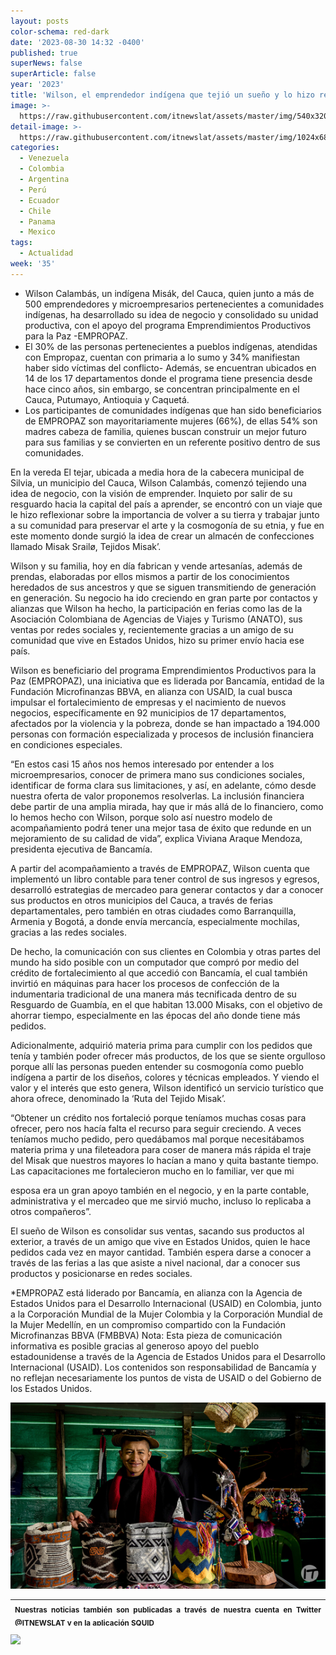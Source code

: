 ```yaml
---
layout: posts
color-schema: red-dark
date: '2023-08-30 14:32 -0400'
published: true
superNews: false
superArticle: false
year: '2023'
title: 'Wilson, el emprendedor indígena que tejió un sueño y lo hizo realidad. BRIEF'
image: >-
  https://raw.githubusercontent.com/itnewslat/assets/master/img/540x320/Indigena-Emprendedor-p.jpg
detail-image: >-
  https://raw.githubusercontent.com/itnewslat/assets/master/img/1024x680/Indigena-Emprendedor-g.jpg
categories:
  - Venezuela
  - Colombia
  - Argentina
  - Perú
  - Ecuador
  - Chile
  - Panama
  - Mexico
tags:
  - Actualidad
week: '35'
---
```

- Wilson Calambás, un indígena Misák, del Cauca, quien junto a más de 500 emprendedores y microempresarios pertenecientes a comunidades indígenas, ha desarrollado su idea de negocio y consolidado su unidad productiva, con el apoyo del programa Emprendimientos Productivos para la Paz -EMPROPAZ.
- El 30% de las personas pertenecientes a pueblos indígenas, atendidas con Empropaz, cuentan con primaria a lo sumo y 34% manifiestan haber sido víctimas del conflicto- Además, se encuentran ubicados en 14 de los 17 departamentos donde el programa tiene presencia desde hace cinco años, sin embargo, se concentran principalmente en el Cauca, Putumayo, Antioquia y Caquetá. 
- Los participantes de comunidades indígenas que han sido beneficiarios de EMPROPAZ son mayoritariamente mujeres (66%), de ellas 54% son madres cabeza de familia, quienes buscan construir un mejor futuro para sus familias y se convierten en un referente positivo dentro de sus comunidades. 

En la vereda El tejar, ubicada a media hora de la cabecera municipal de Silvia, un municipio del Cauca, Wilson Calambás, comenzó tejiendo una idea de negocio, con la visión de emprender.  Inquieto por salir de su resguardo hacia la capital del país a aprender, se encontró con un viaje que le hizo reflexionar sobre la importancia de volver a su tierra y trabajar junto a su comunidad para preservar el arte y la cosmogonía de su etnia, y fue en este momento donde surgió la idea de crear un almacén de confecciones llamado Misak Srailø, Tejidos Misak’.

Wilson y su familia, hoy en día fabrican y vende artesanías, además de prendas, elaboradas por ellos mismos a partir de los conocimientos heredados de sus ancestros y que se siguen transmitiendo de generación en generación. Su negocio ha ido creciendo en gran parte por contactos y alianzas que Wilson ha hecho, la participación en ferias como las de la Asociación Colombiana de Agencias de Viajes y Turismo (ANATO), sus ventas por redes sociales y, recientemente gracias a un amigo de su comunidad que vive en Estados Unidos, hizo su primer envío hacia ese país.

Wilson es beneficiario del programa Emprendimientos Productivos para la Paz (EMPROPAZ), una iniciativa que es liderada por Bancamía, entidad de la Fundación Microfinanzas BBVA, en alianza con USAID, la cual busca impulsar el fortalecimiento de empresas y el nacimiento de nuevos negocios, específicamente en 92 municipios de 17 departamentos, afectados por la violencia y la pobreza, donde se han impactado a 194.000 
personas con formación especializada y procesos de inclusión financiera en condiciones especiales.  

“En estos casi 15 años nos hemos interesado por entender a los microempresarios, conocer de primera mano sus condiciones sociales, identificar de forma clara sus limitaciones, y así, en adelante, cómo desde nuestra oferta de valor proponemos resolverlas. La inclusión financiera debe partir de una amplia mirada, hay que ir más allá de lo financiero, como lo hemos hecho con Wilson, porque solo así nuestro modelo de acompañamiento podrá tener una mejor tasa de éxito que redunde en un mejoramiento de su calidad de vida”, explica Viviana Araque Mendoza, presidenta ejecutiva de Bancamía.

A partir del acompañamiento a través de EMPROPAZ, Wilson cuenta que implementó un libro contable para tener control de sus ingresos y egresos, desarrolló estrategias de mercadeo para generar contactos y dar a conocer sus productos en otros municipios del Cauca, a través de ferias departamentales, pero también en otras ciudades como Barranquilla, Armenia y Bogotá, a donde envía mercancía, especialmente mochilas, gracias a las redes sociales. 

De hecho, la comunicación con sus clientes en Colombia y otras partes del mundo ha sido posible con un computador que compró por medio del crédito de fortalecimiento al que accedió con Bancamía, el cual también invirtió en máquinas para hacer los procesos de confección de la indumentaria tradicional de una manera más tecnificada dentro de su Resguardo de Guambía, en el que habitan 13.000 Misaks, con el objetivo de ahorrar tiempo, especialmente en las épocas del año donde tiene más pedidos.

Adicionalmente, adquirió materia prima para cumplir con los pedidos que tenía y también poder ofrecer más productos, de los que se siente orgulloso porque allí las personas pueden entender su cosmogonía como pueblo indígena a partir de los diseños, colores y técnicas empleados. Y viendo el valor y el interés que esto genera, Wilson identificó un servicio turístico que ahora ofrece, denominado la ‘Ruta del Tejido Misak’. 

“Obtener un crédito nos fortaleció porque teníamos muchas cosas para ofrecer, pero nos hacía falta el recurso para seguir creciendo. A veces teníamos mucho pedido, pero quedábamos mal porque necesitábamos materia prima y una fileteadora para coser de manera más rápida el traje del Misak que nuestros mayores lo hacían a mano y quita bastante tiempo. Las capacitaciones me fortalecieron mucho en lo familiar, ver que mi 

esposa era un gran apoyo también en el negocio, y en la parte contable, administrativa y el mercadeo que me sirvió mucho, incluso lo replicaba a otros compañeros”.

El sueño de Wilson es  consolidar sus ventas, sacando sus productos al exterior, a través de un amigo que vive en Estados Unidos, quien le hace pedidos cada vez en mayor cantidad. También espera darse a conocer  a través de las ferias a las que asiste a nivel nacional, dar a conocer sus productos y posicionarse en redes sociales.  

*EMPROPAZ está liderado por Bancamía, en alianza con la Agencia de Estados Unidos para el Desarrollo Internacional (USAID) en Colombia, junto a la Corporación Mundial de la Mujer Colombia y la Corporación Mundial de la Mujer Medellín, en un compromiso compartido con la Fundación Microfinanzas BBVA (FMBBVA)
Nota: Esta pieza de comunicación informativa es posible gracias al generoso apoyo del pueblo estadounidense a través de la Agencia de Estados Unidos para el Desarrollo Internacional (USAID). Los contenidos son responsabilidad de Bancamía y no reflejan necesariamente los puntos de vista de USAID o del Gobierno de los Estados Unidos.

![](https://raw.githubusercontent.com/itnewslat/assets/master/img/540x320/Indigena-Emprendedor-p.jpg)

<table style="height: 42px;" width="569">
<tbody>
<tr>
<td style="text-align: justify;"><sub><strong>Nuestras noticias también son publicadas a través de nuestra cuenta en Twitter <a href="https://twitter.com/itnewslat?lang=es">@ITNEWSLAT</a> y en la aplicación <a href="https://squidapp.co/en/">SQUID</a></strong></sub></td>
</tr>
</tbody>
</table>

<img src="https://tracker.metricool.com/c3po.jpg?hash=56f88a41e39ab42c063cc51676587a04"/>